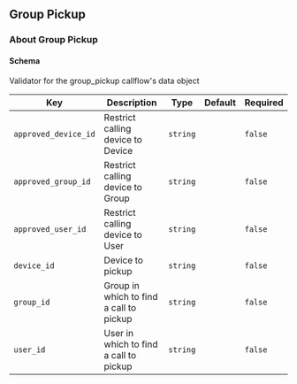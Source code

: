 ## Group Pickup

### About Group Pickup

#### Schema

Validator for the group_pickup callflow's data object



Key | Description | Type | Default | Required
--- | ----------- | ---- | ------- | --------
`approved_device_id` | Restrict calling device to Device | `string` |   | `false`
`approved_group_id` | Restrict calling device to Group | `string` |   | `false`
`approved_user_id` | Restrict calling device to User | `string` |   | `false`
`device_id` | Device to pickup | `string` |   | `false`
`group_id` | Group in which to find a call to pickup | `string` |   | `false`
`user_id` | User in which to find a call to pickup | `string` |   | `false`


